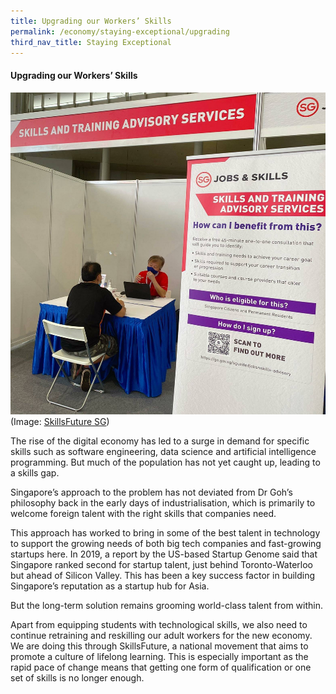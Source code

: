 ```yaml
---
title: Upgrading our Workers’ Skills
permalink: /economy/staying-exceptional/upgrading
third_nav_title: Staying Exceptional
---
```

#### Upgrading our Workers’ Skills

![Alt text for image on Isomer site](/images/economy/staying-exceptional/117714283_1431211413732103_1773481396096366356_o.jpg)
(Image: [SkillsFuture SG](https://www.facebook.com/skillsfuturesg/?__tn__=-UC*F))

The rise of the digital economy has led to a surge in demand for specific skills such as software engineering, data science and artificial intelligence programming. But much of the population has not yet caught up, leading to a skills gap.

Singapore’s approach to the problem has not deviated from Dr Goh’s philosophy back in the early days of industrialisation, which is primarily to welcome foreign talent with the right skills that companies need.

This approach has worked to bring in some of the best talent in technology to support the growing needs of both big tech companies and fast-growing startups here. In 2019, a report by the US-based Startup Genome said that Singapore ranked second for startup talent, just behind Toronto-Waterloo but ahead of Silicon Valley. This has been a key success factor in building Singapore’s reputation as a startup hub for Asia.

But the long-term solution remains grooming world-class talent from within.

Apart from equipping students with technological skills, we also need to continue retraining and reskilling our adult workers for the new economy. We are doing this through SkillsFuture, a national movement that aims to promote a culture of lifelong learning. This is especially important as the rapid pace of change means that getting one form of qualification or one set of skills is no longer enough.